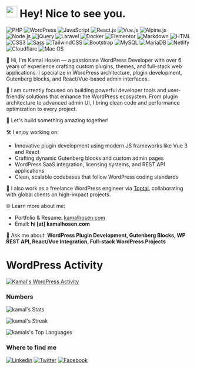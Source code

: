 <h1><img src="https://emojis.slackmojis.com/emojis/images/1531849430/4246/blob-sunglasses.gif?1531849430" width="30"/> Hey! Nice to see you.</h1>

![PHP](https://img.shields.io/badge/PHP-777BB4?style=flat-square&logo=php&logoColor=white)
![WordPress](https://img.shields.io/badge/Wordpress-21759B?style=flat-square&logo=wordpress&logoColor=white)
![JavaScript](https://img.shields.io/badge/JavaScript-F7DF1E?style=flat-square&logo=javascript&logoColor=black)
![React.js](https://img.shields.io/badge/React.js-0081CB?style=flat-square&logo=react&logoColor=61DAFB)
![Vue.js](https://img.shields.io/badge/Vue.js-35495E?style=flat-square&logo=vue.js&logoColor=4FC08D)
![Alpine.js](https://img.shields.io/badge/Alpine.js-663399?style=flat-square&logo=alpine.js&logoColor=white)
![Node.js](https://img.shields.io/badge/Node.js-43853D?style=flat-square&logo=node.js&logoColor=white)
![jQuery](https://img.shields.io/badge/jQuery-0769AD?style=flat-square&logo=jquery&logoColor=white)
![Laravel](https://img.shields.io/badge/Laravel-FF2D20?style=flat-square&logo=laravel&logoColor=white)
![Docker](https://img.shields.io/badge/Docker-0CC1F3?style=flat-square&logo=docker&logoColor=white)
![Elementor](https://img.shields.io/badge/Elementor-9146FF?style=flat-square&logo=elementor&logoColor=white)
![Markdown](https://img.shields.io/badge/Markdown-000000?style=flat-square&logo=markdown&logoColor=white)
![HTML](https://img.shields.io/badge/HTML5-E34F26?style=flat-square&logo=html5&logoColor=white)
![CSS3](https://img.shields.io/badge/CSS3-1572B6?style=flat-square&logo=css3&logoColor=white)
![Sass](https://img.shields.io/badge/SASS-b37399?style=flat-square&logo=sass&logoColor=white)
![TailwindCSS](https://img.shields.io/badge/Tailwind_CSS-38B2AC?style=flat-square&logo=tailwind-css&logoColor=white)
![Bootstrap](https://img.shields.io/badge/Bootstrap-563D7C?style=flat-square&logo=bootstrap&logoColor=white)
![MySQL](https://img.shields.io/badge/MySQL-005C84?style=flat-square&logo=mysql&logoColor=white)
![MariaDB](https://img.shields.io/badge/MariaDB-003545?style=flat-square&logo=mariadb&logoColor=white)
![Netlify](https://img.shields.io/badge/Netlify-00C7B7?style=flat-square&logo=netlify&logoColor=white)
![Cloudflare](https://img.shields.io/badge/Cloudflare-F38020?style=flat-square&logo=Cloudflare&logoColor=white)
![Mac OS](https://img.shields.io/badge/macOS-000000?style=flat-square&logo=apple&logoColor=white)


👋 Hi, I'm Kamal Hosen — a passionate WordPress Developer with over 6 years of experience crafting custom plugins, themes, and full-stack web applications. I specialize in WordPress architecture, plugin development, Gutenberg blocks, and React/Vue-based admin interfaces.

🔧 I am currently focused on building powerful developer tools and user-friendly solutions that enhance the WordPress ecosystem. From plugin architecture to advanced admin UI, I bring clean code and performance optimization to every project.

🚀 Let's build something amazing together!

🛠️ I enjoy working on:
- Innovative plugin development using modern JS frameworks like Vue 3 and React
- Crafting dynamic Gutenberg blocks and custom admin pages
- WordPress SaaS integration, licensing systems, and REST API applications
- Clean, scalable codebases that follow WordPress coding standards

💼 I also work as a freelance WordPress engineer via [Toptal](https://www.toptal.com/resume/kamal-hosen), collaborating with global clients on high-impact projects.

🌐 Learn more about me:
- Portfolio & Resume: [kamalhosen.com](https://kamalhosen.com/)
- Email: **hi [at] kamalhosen.com**

💬 Ask me about:
**WordPress Plugin Development, Gutenberg Blocks, WP REST API, React/Vue Integration, Full-stack WordPress Projects**


# WordPress Activity
[![Kamal's WordPress Activity](https://www.cardpress.us/card?username=ikamal&badges=true)](https://www.cardpress.us/)



### Numbers
![kamal's Stats](https://github-readme-stats.vercel.app/api?username=ikamal7&theme=darcula&show_icons=true&hide_border=true&count_private=true)

![kamal's Streak](https://github-readme-streak-stats.herokuapp.com/?user=ikamal7&theme=darcula&hide_border=true)

![kamals's Top Languages](https://github-readme-stats.vercel.app/api/top-langs/?username=ikamal7&theme=darcula&show_icons=true&hide_border=true&layout=compact)

### Where to find me

[![Linkedin](https://img.shields.io/badge/LinkedIn-0077B5?style=flat-square&logo=linkedin&logoColor=white)](https://www.linkedin.com/in/khosen/) 
[![Twitter](https://img.shields.io/badge/Twitter-1DA1F2?style=flat-square&logo=twitter&logoColor=white)](https://twitter.com/KamalHosenX)
[![Facebook](https://img.shields.io/badge/Facebook-1877F2?style=flat-square&logo=facebook&logoColor=white)](https://facebook.com/khooseen)


